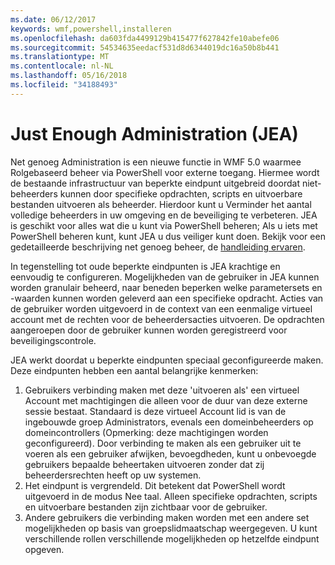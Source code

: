 ```yaml
---
ms.date: 06/12/2017
keywords: wmf,powershell,installeren
ms.openlocfilehash: da603fda4499129b415477f627842fe10abefe06
ms.sourcegitcommit: 54534635eedacf531d8d6344019dc16a50b8b441
ms.translationtype: MT
ms.contentlocale: nl-NL
ms.lasthandoff: 05/16/2018
ms.locfileid: "34188493"
---
```

# <a name="just-enough-administration-jea"></a>Just Enough Administration (JEA)
Net genoeg Administration is een nieuwe functie in WMF 5.0 waarmee Rolgebaseerd beheer via PowerShell voor externe toegang.  Hiermee wordt de bestaande infrastructuur van beperkte eindpunt uitgebreid doordat niet-beheerders kunnen door specifieke opdrachten, scripts en uitvoerbare bestanden uitvoeren als beheerder.  Hierdoor kunt u Verminder het aantal volledige beheerders in uw omgeving en de beveiliging te verbeteren.  JEA is geschikt voor alles wat die u kunt via PowerShell beheren; Als u iets met PowerShell beheren kunt, kunt JEA u dus veiliger kunt doen.  Bekijk voor een gedetailleerde beschrijving net genoeg beheer, de [handleiding ervaren](http://aka.ms/JEA).

In tegenstelling tot oude beperkte eindpunten is JEA krachtige en eenvoudig te configureren.  Mogelijkheden van de gebruiker in JEA kunnen worden granulair beheerd, naar beneden beperken welke parametersets en -waarden kunnen worden geleverd aan een specifieke opdracht. Acties van de gebruiker worden uitgevoerd in de context van een eenmalige virtueel account met de rechten voor de beheerdersacties uitvoeren.  De opdrachten aangeroepen door de gebruiker kunnen worden geregistreerd voor beveiligingscontrole.

JEA werkt doordat u beperkte eindpunten speciaal geconfigureerde maken.  Deze eindpunten hebben een aantal belangrijke kenmerken:

1. Gebruikers verbinding maken met deze 'uitvoeren als' een virtueel Account met machtigingen die alleen voor de duur van deze externe sessie bestaat.  Standaard is deze virtueel Account lid is van de ingebouwde groep Administrators, evenals een domeinbeheerders op domeincontrollers (Opmerking: deze machtigingen worden geconfigureerd). Door verbinding te maken als een gebruiker uit te voeren als een gebruiker afwijken, bevoegdheden, kunt u onbevoegde gebruikers bepaalde beheertaken uitvoeren zonder dat zij beheerdersrechten heeft op uw systemen.
2. Het eindpunt is vergrendeld.  Dit betekent dat PowerShell wordt uitgevoerd in de modus Nee taal.  Alleen specifieke opdrachten, scripts en uitvoerbare bestanden zijn zichtbaar voor de gebruiker.
3. Andere gebruikers die verbinding maken worden met een andere set mogelijkheden op basis van groepslidmaatschap weergegeven.  U kunt verschillende rollen verschillende mogelijkheden op hetzelfde eindpunt opgeven.
